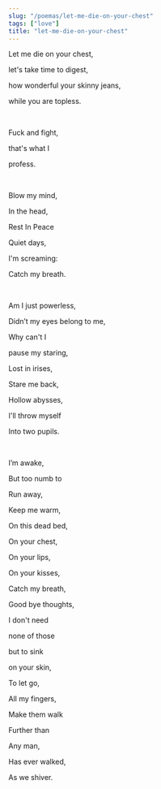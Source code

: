 ```yaml
---
slug: "/poemas/let-me-die-on-your-chest"
tags: ["love"]
title: "let-me-die-on-your-chest"
---
```

Let me die on your chest,

let's take time to digest,

how wonderful your skinny jeans,

while you are topless.

&nbsp;

Fuck and fight,

that's what I

profess.

&nbsp;

Blow my mind,

In the head,

Rest In Peace

Quiet days,

I'm screaming:

Catch my breath.

&nbsp;

Am I just powerless,

Didn’t my eyes belong to me,

Why can't I

pause my staring,

Lost in irises,

Stare me back,

Hollow abysses,

I'll throw myself

Into two pupils.

&nbsp;

I’m awake,

But too numb to

Run away,

Keep me warm,

On this dead bed,

On your chest,

On your lips,

On your kisses,

Catch my breath,

Good bye thoughts,

I don't need

none of those

but to sink

on your skin,

To let go,

All my fingers,

Make them walk

Further than

Any man,

Has ever walked,

As we shiver.